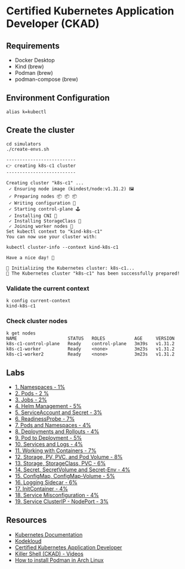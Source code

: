 # Certified Kubernetes Application Developer (CKAD)

## Requirements

- Docker Desktop
- Kind (brew)
- Podman (brew)
- podman-compose (brew)

## Environment Configuration

```shell
alias k=kubectl
```

## Create the cluster

```shell
cd simulators
./create-envs.sh

--------------------------
👉 creating k8s-c1 cluster
--------------------------

Creating cluster "k8s-c1" ...
 ✓ Ensuring node image (kindest/node:v1.31.2) 🖼
 ✓ Preparing nodes 📦 📦 📦  
 ✓ Writing configuration 📜 
 ✓ Starting control-plane 🕹️ 
 ✓ Installing CNI 🔌 
 ✓ Installing StorageClass 💾 
 ✓ Joining worker nodes 🚜 
Set kubectl context to "kind-k8s-c1"
You can now use your cluster with:

kubectl cluster-info --context kind-k8s-c1

Have a nice day! 👋

🚜 Initializing the Kubernetes cluster: k8s-c1...
🚀 The Kubernetes cluster "k8s-c1" has been successfully prepared!
```

### Validate the current context

```shell
k config current-context
kind-k8s-c1
```

### Check cluster nodes

```shell
k get nodes
NAME                   STATUS   ROLES           AGE     VERSION
k8s-c1-control-plane   Ready    control-plane   3m39s   v1.31.2
k8s-c1-worker          Ready    <none>          3m23s   v1.31.2
k8s-c1-worker2         Ready    <none>          3m23s   v1.31.2
```

## Labs

- [1. Namespaces - 1%](labs/01-namespaces.md)
- [2. Pods - 2 %](labs/02-pods.md)
- [3. Jobs - 2%](labs/03-jobs.md)
- [4. Helm Management - 5%](labs/04-helm-management.md)
- [5. ServiceAccount and Secret - 3%](labs/05-serviceaccount-and-secret.md)
- [6. ReadinessProbe - 7%](labs/06-readinessprobe.md)
- [7. Pods and Namespaces - 4%](labs/07-pods-and-namespaces.md)
- [8. Deployments and Rollouts - 4%](labs/08-deployments-and-rollouts.md)
- [9. Pod to Deployment - 5%](labs/09-pod-to-deployment.md)
- [10. Services and Logs - 4%](labs/10-services-and-logs.md)
- [11. Working with Containers - 7%](labs/11-working-with-containers.md)
- [12. Storage, PV, PVC, and Pod Volume - 8%](labs/12-storage-pv-pvc-pod-volume.md)
- [13. Storage, StorageClass, PVC - 6%](labs/13-storage-storageclass-pvc.md)
- [14. Secret, SecretVolume and Secret-Env - 4%](labs/14-secret-secretvolume-secret-env.md)
- [15. ConfigMap, ConfigMap-Volume - 5%](labs/15-configmap-configmap-volume.md)
- [16. Logging Sidecar - 6%](labs/16-logging-sidecar.md)
- [17. InitContainer - 4%](labs/17-initcontainer.md)
- [18. Service Misconfiguration - 4%](labs/18-service-misconfiguration.md)
- [19. Service ClusterIP - NodePort - 3%](labs/19-service-clusterip-nodeport.md)

## Resources

- [Kubernetes Documentation](https://kubernetes.io/docs)
- [Kodekloud](https://kodekloud.com)
- [Certified Kubernetes Application Developer](https://www.udemy.com/course/mastering-certified-kubernetes-application-developer/)
- [Killer Shell (CKAD) - Videos](https://www.youtube.com/playlist?list=PLpbwBK0ptssyIgAoHR-611wt3O9wobS8T)
- [How to install Podman in Arch Linux](https://computingforgeeks.com/how-to-install-podman-on-arch-linux-manjaro/)
